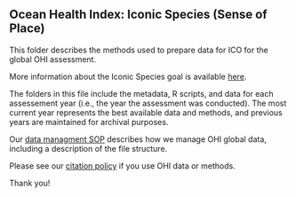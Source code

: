 ## Ocean Health Index: Iconic Species (Sense of Place)

This folder describes the methods used to prepare data for ICO for the global OHI assessment.

More information about the Iconic Species goal is available [here](https://oceanhealthindex.org/images/htmls/Supplement.html#691_Iconic_species_(subgoal_of_sense_of_place)).

The folders in this file include the metadata, R scripts, and data for each assessement year (i.e., the year the assessment was conducted).  The most current year represents the best available data and methods, and previous years are maintained for archival purposes.

Our [data managment SOP](https://rawgit.com/OHI-Science/ohiprep/master/src/dataOrganization_SOP.html) describes how we manage OHI global data, including a description of the file structure.

Please see our [citation policy](https://oceanhealthindex.org/global-scores/data-download/) if you use OHI data or methods.

Thank you!


